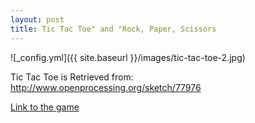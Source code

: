 ```yaml
---
layout: post
title: Tic Tac Toe" and "Rock, Paper, Scissors
---
```

![_config.yml]({{ site.baseurl }}/images/tic-tac-toe-2.jpg)


Tic Tac Toe is Retrieved from: http://www.openprocessing.org/sketch/77976




[Link to the game](https://aisens.github.io/animations/)

